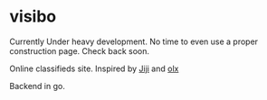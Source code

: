# visibo

Currently Under heavy development. No time to even use a proper construction page. Check back soon.

Online classifieds site. Inspired by [Jiji](https://jiji.co.ke) and [olx](https://www.olx.in/)

Backend in go.
